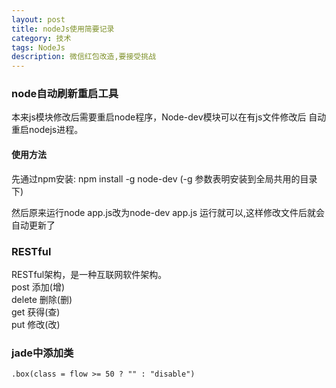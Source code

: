 ```yaml
---
layout: post
title: nodeJs使用简要记录
category: 技术
tags: NodeJs
description: 微信红包改造,要接受挑战
---
```


### node自动刷新重启工具
本来js模块修改后需要重启node程序，Node-dev模块可以在有js文件修改后 自动重启nodejs进程。
#### 使用方法 
先通过npm安装: 
	npm install -g node-dev  (-g 参数表明安装到全局共用的目录下)

然后原来运行node app.js改为node-dev app.js 运行就可以,这样修改文件后就会自动更新了

### RESTful
RESTful架构，是一种互联网软件架构。  
post 添加(增)  
delete 删除(删)   
get 获得(查)       
put 修改(改) 

### jade中添加类

	.box(class = flow >= 50 ? "" : "disable")
